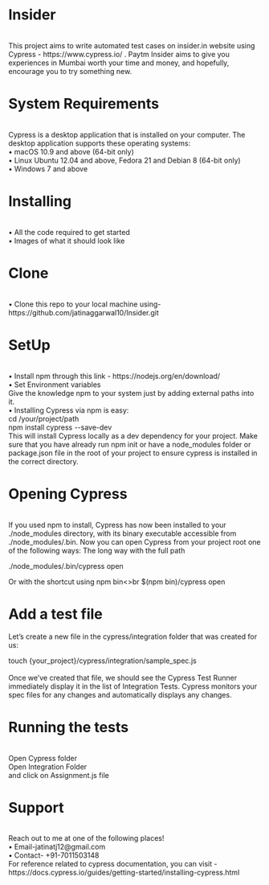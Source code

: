 # Insider
<br>
This project aims to write automated test cases on insider.in website using Cypress - https://www.cypress.io/ . Paytm Insider aims to give you experiences in Mumbai worth your time and money, and hopefully, encourage you to try something new.  

# System Requirements 
<br>
Cypress is a desktop application that is installed on your computer. The desktop application supports these operating systems:<br>
•	macOS 10.9 and above (64-bit only)<br>
•	Linux Ubuntu 12.04 and above, Fedora 21 and Debian 8 (64-bit only)<br>
•	Windows 7 and above
<br>

# Installing
<br>
•	All the code required to get started<br>
•	Images of what it should look like<br>

  # Clone
  <br>
  •	Clone this repo to your local machine using- https://github.com/jatinaggarwal10/Insider.git <br>
  
  # SetUp
  <br>
  •	Install npm through this link - https://nodejs.org/en/download/ <br>
  •	Set Environment variables <br>
     Give the knowledge npm to your system  just by adding external paths into it.<br>
   •	Installing Cypress via npm is easy:<br>
   cd /your/project/path<br>
   npm install cypress --save-dev<br>
   This will install Cypress locally as a dev dependency for your project.
Make sure that you have already run npm init or have a node_modules folder or package.json file in the root of your project to ensure cypress is installed in the correct directory.<br>

# Opening Cypress
<br>
If you used npm to install, Cypress has now been installed to your ./node_modules directory, with its binary executable accessible from ./node_modules/.bin.
Now you can open Cypress from your project root one of the following ways:
The long way with the full path
<br>

./node_modules/.bin/cypress open<br>

Or with the shortcut using npm bin<>br
$(npm bin)/cypress open<br>

# Add a test file<br>
Let’s create a new file in the cypress/integration folder that was created for us:

touch {your_project}/cypress/integration/sample_spec.js<br>
<br>
Once we’ve created that file, we should see the Cypress Test Runner immediately display it in the list of Integration Tests. Cypress monitors your spec files for any changes and automatically displays any changes.<br>

# Running the tests
<br>
Open Cypress folder <br>
Open Integration Folder<br>
and click on Assignment.js  file<br>

# Support
<br>
Reach out to me at one of the following places!<br>
•	Email-jatinatj12@gmail.com<br>
•	Contact- +91-7011503148 <br>
	For reference related to cypress documentation, you can visit - https://docs.cypress.io/guides/getting-started/installing-cypress.html



